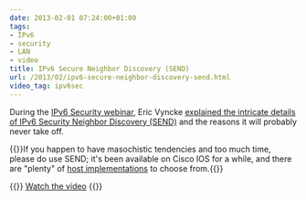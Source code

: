 ```yaml
---
date: 2013-02-01 07:24:00+01:00
tags:
- IPv6
- security
- LAN
- video
title: IPv6 Secure Neighbor Discovery (SEND)
url: /2013/02/ipv6-secure-neighbor-discovery-send.html
video_tag: ipv6sec
---
```

During the [IPv6 Security webinar](http://www.ipspace.net/IPv6_security), Eric Vyncke [explained the intricate details of IPv6 Security Neighbor Discovery (SEND)](http://demo.ipspace.net/get/D3%20Secure%20Neighbor%20Discovery.mp4) and the reasons it will probably never take off.

{{<note warn>}}If you happen to have masochistic tendencies and too much time, please do use SEND; it's been available on Cisco IOS for a while, and there are "plenty" of [host implementations](http://en.wikipedia.org/wiki/Secure_Neighbor_Discovery_Protocol) to choose from.{{</note>}}

{{<jump>}}
[Watch the video](http://demo.ipspace.net/get/D3%20Secure%20Neighbor%20Discovery.mp4)
{{</jump>}}
